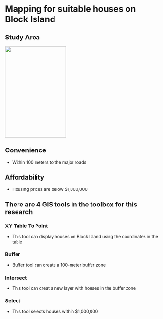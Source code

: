 # Mapping for suitable houses on Block Island

## Study Area
<img src=https://seewesterly.com/wp-content/uploads/2017/09/blockislandmap.jpg width="200" height="300">

## Convenience
- Within 100 meters to the major roads
## Affordability
- Housing prices are below $1,000,000
## There are 4 GIS tools in the toolbox for this research

### XY Table To Point

- This tool can display houses on Block Island using the coordinates in the table

### Buffer

- Buffer tool can create a 100-meter buffer zone

### Intersect

- This tool can creat a new layer with houses in the buffer zone

### Select

- This tool selects houses within $1,000,000
